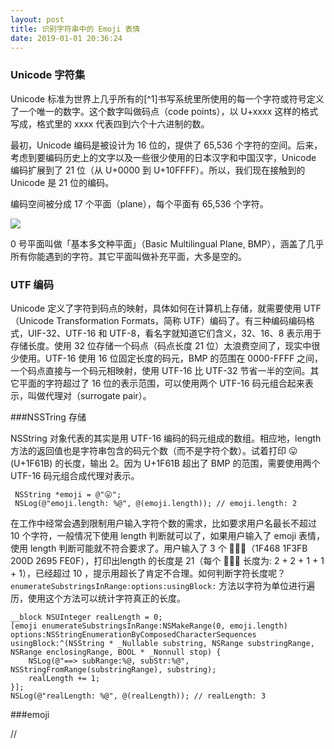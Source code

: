 ```yaml
---
layout: post
title: 识别字符串中的 Emoji 表情
date: 2019-01-01 20:36:24
---
```


### Unicode 字符集

Unicode 标准为世界上几乎所有的[^1]书写系统里所使用的每一个字符或符号定义了一个唯一的数字。这个数字叫做码点（code points），以 U+xxxx 这样的格式写成，格式里的 xxxx 代表四到六个十六进制的数。

最初，Unicode 编码是被设计为 16 位的，提供了 65,536 个字符的空间。后来，考虑到要编码历史上的文字以及一些很少使用的日本汉字和中国汉字，Unicode 编码扩展到了 21 位（从 U+0000 到 U+10FFFF）。所以，我们现在接触到的 Unicode 是 21 位的编码。

编码空间被分成 17 个平面（plane），每个平面有 65,536 个字符。

![](../../../images/UnicodePlanes.jpg)

0 号平面叫做「基本多文种平面」（Basic Multilingual Plane, BMP），涵盖了几乎所有你能遇到的字符。其它平面叫做补充平面，大多是空的。

### UTF 编码

Unicode 定义了字符到码点的映射，具体如何在计算机上存储，就需要使用 UTF （Unicode Transformation Formats，简称 UTF）编码了。有三种编码编码格式，UIF-32、UTF-16 和 UTF-8，看名字就知道它们含义，32、16、8 表示用于存储长度。使用 32 位存储一个码点（码点长度 21 位）太浪费空间了，现实中很少使用。UTF-16 使用 16 位固定长度的码元，BMP 的范围在 0000-FFFF 之间，一个码点直接与一个码元相映射，使用 UTF-16 比 UTF-32 节省一半的空间。其它平面的字符超过了 16 位的表示范围，可以使用两个 UTF-16 码元组合起来表示，叫做代理对（surrogate pair）。

###NSSTring 存储

NSString 对象代表的其实是用 UTF-16 编码的码元组成的数组。相应地，length 方法的返回值也是字符串包含的码元个数（而不是字符个数）。试着打印 😛(U+1F61B) 的长度，输出 2。因为 U+1F61B 超出了 BMP 的范围，需要使用两个 UTF-16 码元组合成代理对表示。

```objc
 NSString *emoji = @"😛";
 NSLog(@"emoji.length: %@", @(emoji.length)); // emoji.length: 2
```

在工作中经常会遇到限制用户输入字符个数的需求，比如要求用户名最长不超过 10 个字符，一般情况下使用 length 判断就可以了，如果用户输入了 emoji 表情，使用 length 判断可能就不符合要求了。用户输入了 3 个 👨🏻‍⚕️（1F468 1F3FB 200D 2695 FE0F），打印出length 的长度是 21（每个 👨🏻‍⚕️ 长度为: 2 + 2 + 1 + 1 + 1），已经超过 10 ，提示用超长了肯定不合理。如何判断字符长度呢？`enumerateSubstringsInRange:options:usingBlock:` 方法以字符为单位进行遍历，使用这个方法可以统计字符真正的长度。

```objc
__block NSUInteger realLength = 0;
[emoji enumerateSubstringsInRange:NSMakeRange(0, emoji.length) options:NSStringEnumerationByComposedCharacterSequences usingBlock:^(NSString * _Nullable substring, NSRange substringRange, NSRange enclosingRange, BOOL * _Nonnull stop) {
    NSLog(@"==> subRange:%@, subStr:%@", NSStringFromRange(substringRange), substring);
    realLength += 1;
}];
NSLog(@"realLength: %@", @(realLength)); // realLength: 3
```
###emoji

// 


